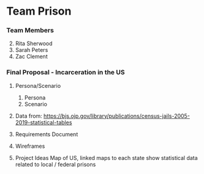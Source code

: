 # Team Prison

### Team Members
2. Rita Sherwood
1. Sarah Peters
2. Zac Clement

### Final Proposal - Incarceration in the US
1. Persona/Scenario
    1. Persona
    2. Scenario
2. Data from: https://bjs.ojp.gov/library/publications/census-jails-2005-2019-statistical-tables

3. Requirements Document

4. Wireframes

4. Project Ideas
Map of US, linked maps to each state show statistical data related to local / federal prisons






